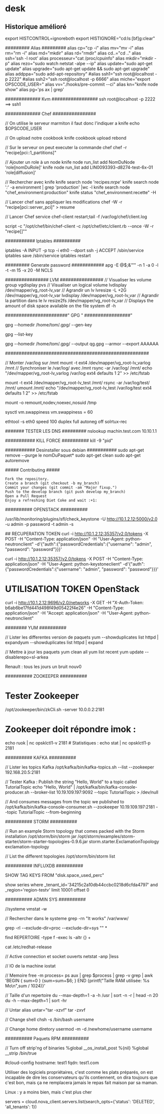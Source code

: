 # desk
## Historique amélioré ##
export HISTCONTROL=ignoreboth
export HISTIGNORE="cd:ls:[bf]g:clear"

######### Alias #########
alias cp="cp -i"
alias mv="mv -i"
alias rm="rm -i"
alias md="mkdir"
alias rd="rmdir"
alias cd..="cd .."
alias ssh='ssh -l root'
alias processeur="cat /proc/cpuinfo"
alias mkdir="mkdir -p"
alias rezo="sudo watch netstat -alpe --ip"
alias update="sudo apt-get update"
alias upgrade="sudo apt-get update && sudo apt-get upgrade"
alias addppa="sudo add-apt-repository"
#alias ssh1="ssh root@localhost -p 2222"
#alias ssh2="ssh root@localhost -p 6666"
alias miche="export OPSCODE_USER="
alias vv="./hooks/pre-commit --ci"
alias kn="knife node show"
alias pg='ps ax | grep'


#############   Kvm   #################
  ssh root@localhost -p 2222    ==> ssh1

#############   Chef    ################

  // On utilise le serveur marmiton il faut donc l'indiquer a knife
  echo $OPSCODE_USER

  // On upload notre cookbook
  knife cookbook upload rebond

  // Sur le serveur on peut executer la commande chef
  chef -r "recipe[pci::1_partitions]"

  // Ajouter un role à un node
  knife node run_list add NomDuNode 'role[nomDuRole]'
  knife node run_list add LIN0093393-d8274-test-6x-01 'role[diffusion]'

  // Rechercher avec knife
  knife search node 'recipes:*nrpe*'
  knife search node '*:*' -a environment | grep 'production' |wc -l
  knife search node "chef_environment:production"
  knife status "chef_environment:recette" -H

  // Lancer chef sans appliquer les modifications
  chef -W -r "recipe[pci::server_pci]" > resume

  // Lancer Chef
  service chef-client restart;tail -f /var/log/chef/client.log

  script -c "/opt/chef/bin/chef-client -c /opt/chef/etc/client.rb --once -W -r "recipe[]""

########### Iptables  ##########

iptables -A INPUT -p tcp -i eth0 --dport ssh -j ACCEPT
/sbin/service iptables save
/sbin/service iptables restart

######### Generate password ############
apg -E @$;&'"" -n 1 -a 0 -l -t -m 15 -x 20 -M NCLS


################ LVM ################
// Visualiser les volume group
vgdisplay
pvs
// Visualiser un logical volume
lvdisplay /dev/mapper/vg_root-lv_var
// Agrandir un lv
lvresize -L +2G /dev/mapper/vg_root-lv_var
lvdisplay /dev/mapper/vg_root-lv_var
// Agrandir la partition dans le lv
resize2fs /dev/mapper/vg_root-lv_var
// Displays the amount of disk space available on the file system
df -h

#######################" GPG " #################"

gpg --homedir /home/tom/.gpg/ --gen-key

gpg --list-key

gpg --homedir /home/tom/.gpg/ --output qg.gpg --armor --export AAAAAA

#####################################################

// Monter /var/log sur /mnt
mount -t ext4 /dev/mapper/vg_root-lv_varlog /mnt
// Synchroniser le /var/log/ avec /mnt
rsync -ar /var/log/ /mnt/
echo "/dev/mapper/vg_root-lv_varlog /var/log ext4 defaults 1 2" >> /etc/fstab


mount -t ext4 /dev/mapper/vg_root-lv_test /mnt/
rsync -ar /var/log/test/ /mnt/
umount /mnt/
echo "/dev/mapper/vg_root-lv_test /var/log/test ext4 defaults 1 2" >> /etc/fstab

mount -o remount,nodev,noexec,nosuid /tmp

sysctl vm.swappiness
vm.swappiness = 60


ethtool -s eth0 speed 100 duplex full autoneg off
solrtux-rec


####### TESTER LES DNS #########
nslookup machin.test.com 10.10.1.1


########### KILL FORCE  ##########
kill -9 "pid"

########### Desinstaller sous debian ###########
sudo apt-get remove --purge le nomDuPaquet*
sudo apt-get clean
sudo apt-get autoremove

##### Contributing #####

    Fork the repository.
    Create a branch (git checkout -b my_branch)
    Commit your changes (git commit -am "Major fixup.")
    Push to the develop branch (git push develop my_branch)
    Open a Pull Request
    Enjoy a refreshing Diet Coke and wait :+1:

########## OPENSTACK ##########

/usr/lib/monitoring/plugins/sfl/check_keystone -U http://10.1.2.12:5000/v2.0 -u admin -p password -t admin -s

## RECUPERATION TOKEN
curl -i http://10.1.2.12:35357/v2.0/tokens -X POST -H "Content-Type: application/json" -H "User-Agent: python-neutronclient" -d'{"auth":{"passwordCredentials":{"username": "admin", "password": "password"}}}'

curl -i http://10.1.2.12:35357/v2.0/tokens -X POST -H "Content-Type: application/json" -H "User-Agent: python-keystoneclient" -d'{"auth":{"passwordCredentials":{"username": "admin", "password": "password"}}}'

# UTILISATION TOKEN OpenStack
curl -i http://10.1.2.12:9696/v2.0/networks -X GET -H "X-Auth-Token: b6ab6be17fd441d498f49d05422f4e26" -H "Content-Type: application/json" -H "Accept: application/json" -H "User-Agent: python-neutronclient"

######## YUM ##########

// Lister les differentes version de paquets
yum --showduplicates list httpd | expandyum --showduplicates list httpd | expand

// Mettre à jour les paquets
yum clean all
yum list recent
yum update --disablerepo=sl-arkea

Renault : tous les jours un bruit nouv0

########## ZOOKEEPER ##########

# Tester Zookeeper
/opt/zookeeper/bin/zkCli.sh -server 10.0.0.2:2181
# Zookeeper doit répondre imok :
echo ruok | nc opsklctl1-v 2181
# Statistiques :
echo stat | nc opsklctl1-p 2181

########## KAFKA ##########

// Lister les topics Kafka
/opt/kafka/bin/kafka-topics.sh --list --zookeeper 192.168.20.5:2181

// Tester Kafka : Publish the string "Hello, World" to a topic called TutorialTopic
echo "Hello, World" | /opt/kafka/bin/kafka-console-producer.sh --broker-list 10.19.109.197:9092 --topic TutorialTopic > /dev/null

// And consumes messages from the topic we published to
/opt/kafka/bin/kafka-console-consumer.sh --zookeeper 10.19.109.197:2181 --topic TutorialTopic --from-beginning

########## STORM ##########

// Run an example Storm topology that comes packed with the Storm installation
/opt/storm/bin/storm jar /opt/storm/examples/storm-starter/storm-starter-topologies-0.9.6.jar storm.starter.ExclamationTopology exclamation-topology

// List the different topologies
/opt/storm/bin/storm list

########## INFLUXDB ##########

SHOW TAG KEYS FROM "disk.space_used_perc"

show series  where  _tenant_id='34215c2a10db44ccbc0218d6cfda4797'  and _region='region-testv'   limit 10001  offset 0

########## ADMIN SYS ##########

//systeme
vmstat -w

// Rechercher dans le systeme
grep -rn "It works" /var/www/

grep -rI --exclude-dir=proc --exclude-dir=sys "" *

find REPERTOIRE -type f -exec ls -altr {} \+

cat /etc/redhat-release

// Active connection et socket ouverts
netstat -anp |less

// IO de la machine
iostat

// Memoire
free -m
process=
ps aux | grep $process | grep -v grep | awk 'BEGIN { sum=0 } {sum=sum+$6; } END {printf("Taille RAM utilisée: %s Mo\n",sum / 1024)}'

// Taille d'un repertoire
du --max-depth=1 -a -h /usr | sort -n -r | head -n 20
du -h --max-depth=1 | sort -hr

// Untar
alias untar="tar -xzvf"
tar -zxvf

// Change shell
chsh -s /bin/bash username

// Change home diretory
usermod -m -d /newhome/username username


########## Paquets RPM ##########

// Turn off strip'ng of binaries
%global __os_install_post %{nil}
%global __strip /bin/true


#cloud-config
hostname: test1
fqdn: test1.com

Utiliser des logiciels propriétaires, c'est comme les plats préparés,
on est incapable de dire les conservateurs qu'ils contiennent,
on dira toujours que c'est bon, mais ça ne remplacera jamais le repas fait maison par sa maman.

Linux : y a moins bien, mais c'est plus cher

servers = cloud.nova_client.servers.list(search_opts={'status': 'DELETED', 'all_tenants': 1})
